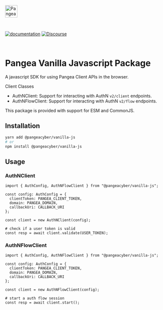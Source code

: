 <p>
  <br />
  <a href="https://pangea.cloud?utm_source=github&utm_medium=node-sdk" target="_blank" rel="noopener noreferrer">
    <img src="https://pangea-marketing.s3.us-west-2.amazonaws.com/pangea-color.svg" alt="Pangea Logo" height="40" />
  </a>
  <br />
</p>

<p>
<br />

[![documentation](https://img.shields.io/badge/documentation-pangea-blue?style=for-the-badge&labelColor=551B76)](https://pangea.cloud/docs/sdk/js/)
[![Discourse](https://img.shields.io/badge/Discourse-4A154B?style=for-the-badge&logo=discourse&logoColor=white)](https://l.pangea.cloud/Jd4wlGs)

<br />
</p>

# Pangea Vanilla Javascript Package

A javascript SDK for using Pangea Client APIs in the browser.

Client Classes

- AuthNClient: Support for interacting with AuthN `v2/client` endpoints.
- AuthNFlowClient: Support for interacting with AuthN `v2/flow` endpoints.

This package is provided with support for ESM and CommonJS.

## Installation

```sh
yarn add @pangeacyber/vanilla-js
# or
npm install @pangeacyber/vanilla-js
```

## Usage

### AuthNClient

```
import { AuthConfig, AuthNFlowClient } from "@pangeacyber/vanilla-js";

const config: AuthConfig = {
  clientToken: PANGEA_CLIENT_TOKEN,
  domain: PANGEA_DOMAIN,
  callbackUri: CALLBACK_URI
};

const client = new AuthNClient(config);

# check if a user token is valid
const resp = await client.validate(USER_TOKEN);

```

### AuthNFlowClient

```
import { AuthConfig, AuthNFlowClient } from "@pangeacyber/vanilla-js";

const config: AuthConfig = {
  clientToken: PANGEA_CLIENT_TOKEN,
  domain: PANGEA_DOMAIN,
  callbackUri: CALLBACK_URI
};

const client = new AuthNFlowClient(config);

# start a auth flow session
const resp = await client.start();

```
